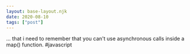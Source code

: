 ```yaml
---
layout: base-layout.njk
date: 2020-08-10
tags: ["post"]
---
```


... that i need to remember that you can't use asynchronous calls inside a map() function. #javascript
